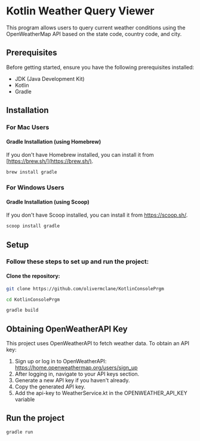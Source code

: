 # Kotlin Weather Query Viewer
This program allows users to query current weather conditions using the OpenWeatherMap API based on the state code, country code, and city.

## Prerequisites

Before getting started, ensure you have the following prerequisites installed:

- JDK (Java Development Kit)
- Kotlin
- Gradle

## Installation

### For Mac Users

#### Gradle Installation (using Homebrew)

If you don't have Homebrew installed, you can install it from [https://brew.sh/](https://brew.sh/).

```bash
brew install gradle
```
### For Windows Users
#### Gradle Installation (using Scoop)

If you don't have Scoop installed, you can install it from https://scoop.sh/.

```bash
scoop install gradle
```




## Setup
### Follow these steps to set up and run the project:

#### Clone the repository:
```bash
git clone https://github.com/olivermclane/KotlinConsolePrgm
```
```bash
cd KotlinConsolePrgm
```
```bash
gradle build
```


## Obtaining OpenWeatherAPI Key

This project uses OpenWeatherAPI to fetch weather data. To obtain an API key:

1. Sign up or log in to OpenWeatherAPI: https://home.openweathermap.org/users/sign_up
2. After logging in, navigate to your API keys section.
3. Generate a new API key if you haven't already.
4. Copy the generated API key.
5. Add the api-key to WeatherService.kt in the OPENWEATHER_API_KEY variable

## Run the project

```bash
gradle run
```
   
